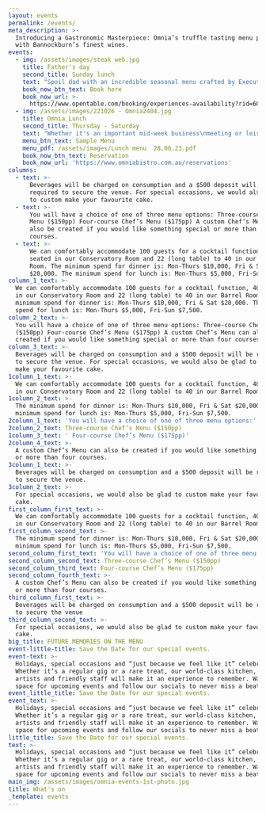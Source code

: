 ```yaml
---
layout: events
permalink: /events/
meta_description: >-
  Introducing a Gastronomic Masterpiece: Omnia’s truffle tasting menu paired
  with Bannockburn’s finest wines.
events:
  - img: /assets/images/steak web.jpg
    title: Father's day
    second_title: Sunday lunch
    text: "Spoil dad with an incredible seasonal menu crafted by Executive Chef Stephen Nairn. \n\n\n\nDad’s first beer is on us and we’ve prepared all his favourites, served alongside a selection of premium wines, hand selected by our Sommelier.\n\n\_\n\nWe will be opening our doors Sunday afternoon for this special occasion, so you can celebrate over a long lunch. Dine on our seasonal a la carte menu, tucking into some succulent lamb shoulder or roasted duck, served with mouth-watering sides that we know Dad will love.\n\n\_\n\nWe will also have an exclusive children's menu available for the day, to make sure everyone is taken care of.\n\n\_\n\nLet us help you make this an unforgettable day for the whole family.\_\n"
    book_now_btn_text: Book here
    book_now_url: >-
      https://www.opentable.com/booking/experiences-availability?rid=60050&restref=60050&experienceId=191563&utm_source=external&utm_medium=referral&utm_campaign=shared
  - img: /assets/images/221026 - Omnia2404.jpg
    title: Omnia Lunch
    second_title: Thursday - Saturday
    text: "Whether it's an important mid-week business\nmeeting or leisurely weekend catch up with friends, Omnia is the perfect place\nto dine, with our a la carte 2 or 3 course menu options. Ever dish showcases\nthe very best of Victoria's seasonal produce; and is complimented with an\nexquisite choice of wine from our cellar.\_\n\n\_\n\nOur conservatory, with its natural light and\nserene surroundings, creates the perfect atmosphere for a lively lunch\nexperience. And to make it extra special, start your lunch with champagne or cocktails\nserved at your table from our bespoke beverage trolley.\_\n\n\_\n\nWant something more? Try our delicious cheese\nselection from Europe's finest cheeses, personally selected by the master\nhimself - Anthony Femia of Maker & Monger, right down the road in Prahan\nMarket.\_\n\n\_\n\nCome and experience our unique lunchtime\nofferings that promise to delight your tastebuds an leaving you craving more!\n"
    menu_btn_text: Sample Menu
    menu_pdf: /assets/images/Lunch menu  28.06.23.pdf
    book_now_btn_text: Reservation
    book_now_url: 'https://www.omniabistro.com.au/reservations'
columns:
  - text: >-
      Beverages will be charged on consumption and a $500 deposit will be
      required to secure the venue. For special occasions, we would also be glad
      to custom make your favourite cake.
  - text: >-
      You will have a choice of one of three menu options: Three-course Chef’s
      Menu ($150pp) Four-course Chef’s Menu ($175pp) A custom Chef’s Menu can
      also be created if you would like something special or more than four
      courses.
  - text: >-
      We can comfortably accommodate 100 guests for a cocktail function, 40
      seated in our Conservatory Room and 22 (long table) to 40 in our Barrel
      Room. The minimum spend for dinner is: Mon-Thurs $10,000, Fri & Sat
      $20,000. The minimum spend for lunch is: Mon-Thurs $5,000, Fri-Sun $7,500.
column_1_text: >-
  We can comfortably accommodate 100 guests for a cocktail function, 40 seated
  in our Conservatory Room and 22 (long table) to 40 in our Barrel Room. The
  minimum spend for dinner is: Mon-Thurs $10,000, Fri & Sat $20,000. The minimum
  spend for lunch is: Mon-Thurs $5,000, Fri-Sun $7,500.
column_2_text: >-
  You will have a choice of one of three menu options: Three-course Chef’s Menu
  ($150pp) Four-course Chef’s Menu ($175pp) A custom Chef’s Menu can also be
  created if you would like something special or more than four courses.
column_3_text: >-
  Beverages will be charged on consumption and a $500 deposit will be required
  to secure the venue. For special occasions, we would also be glad to custom
  make your favourite cake.
1column_1_text: >-
  We can comfortably accommodate 100 guests for a cocktail function, 40 seated
  in our Conservatory Room and 22 (long table) to 40 in our Barrel Room.
1column_2_text: >-
  The minimum spend for dinner is: Mon-Thurs $10,000, Fri & Sat $20,000. The
  minimum spend for lunch is: Mon-Thurs $5,000, Fri-Sun $7,500.
2column_1_text: 'You will have a choice of one of three menu options:'
2column_2_text: Three-course Chef’s Menu ($150pp)
1column_3_text: ' Four-course Chef’s Menu ($175pp)'
2column_4_text: >-
  A custom Chef’s Menu can also be created if you would like something special
  or more than four courses.
3column_1_text: >-
  Beverages will be charged on consumption and a $500 deposit will be required
  to secure the venue.
3column_2_text: >-
  For special occasions, we would also be glad to custom make your favourite
  cake.
first_column_first_text: >-
  We can comfortably accommodate 100 guests for a cocktail function, 40 seated
  in our Conservatory Room and 22 (long table) to 40 in our Barrel Room.
first_column_second_text: >-
  The minimum spend for dinner is: Mon-Thurs $10,000, Fri & Sat $20,000. The
  minimum spend for lunch is: Mon-Thurs $5,000, Fri-Sun $7,500.
second_column_first_text: 'You will have a choice of one of three menu options:'
second_column_second_text: Three-course Chef’s Menu ($150pp)
second_column_third_text: Four-course Chef’s Menu ($175pp)
second_column_fourth_text: >-
  A custom Chef’s Menu can also be created if you would like something special
  or more than four courses.
third_column_first_text: >-
  Beverages will be charged on consumption and a $500 deposit will be required
  to secure the venue
third_column_second_text: >-
  For special occasions, we would also be glad to custom make your favourite
  cake.
big_title: FUTURE MEMORIES ON THE MENU
event-little-title: Save the Date for our special events.
event-text: >-
  Holidays, special occasions and “just because we feel like it” celebrations.
  Whether it’s a regular gig or a rare treat, our world-class kitchen, talented
  artists and friendly staff will make it an experience to remember. Watch this
  space for upcoming events and follow our socials to never miss a beat.
event_little_title: Save the Date for our special events.
event_text: >-
  Holidays, special occasions and “just because we feel like it” celebrations.
  Whether it’s a regular gig or a rare treat, our world-class kitchen, talented
  artists and friendly staff will make it an experience to remember. Watch this
  space for upcoming events and follow our socials to never miss a beat.
little_title: Save the Date for our special events.
text: >-
  Holidays, special occasions and “just because we feel like it” celebrations.
  Whether it’s a regular gig or a rare treat, our world-class kitchen, talented
  artists and friendly staff will make it an experience to remember. Watch this
  space for upcoming events and follow our socials to never miss a beat.
main_img: /assets/images/omnia-events-1st-photo.jpg
title: What's on
_template: events
---
```





















































